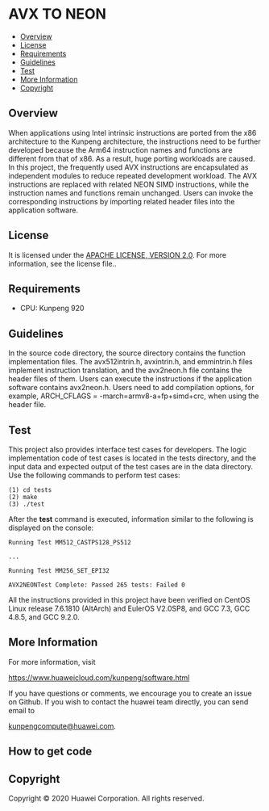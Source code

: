 # AVX TO NEON

- [Overview](#Overview)
- [License](#License)
- [Requirements](#requirements)
- [Guidelines](#Guidelines)
- [Test](#Test)
- [More Information](#more-information)
- [Copyright](#copyright)

## Overview

When applications using Intel intrinsic instructions are ported from the x86 architecture to the Kunpeng architecture, the instructions need to be further developed because the Arm64 instruction names and functions are different from that of x86. As a result, huge porting workloads are caused. In this project, the frequently used AVX instructions are encapsulated as independent modules to reduce repeated development workload. The AVX instructions are replaced with related NEON SIMD instructions, while the instruction names and functions remain unchanged. Users can invoke the corresponding instructions by importing related header files into the application software. 

## License

It is licensed under the [APACHE LICENSE, VERSION 2.0](https://www.apache.org/licenses/LICENSE-2.0). For more information, see the license file.. 

## Requirements

- CPU: Kunpeng 920 

## Guidelines

In the source code directory, the source directory contains the function implementation files. The avx512intrin.h, avxintrin.h, and emmintrin.h files implement instruction translation, and the avx2neon.h file contains the header files of them. Users can execute the instructions if the application software contains avx2neon.h. 
Users need to add compilation options, for example, ARCH_CFLAGS = -march=armv8-a+fp+simd+crc, when using the header file.

## Test

This project also provides interface test cases for developers. The logic implementation code of test cases is located in the tests directory, and the input data and expected output of the test cases are in the data directory. Use the following commands to perform test cases:

```
(1) cd tests
(2) make
(3) ./test
```

After the **test** command is executed, information similar to the following is displayed on the console:

```
Running Test MM512_CASTPS128_PS512

...

Running Test MM256_SET_EPI32

AVX2NEONTest Complete: Passed 265 tests: Failed 0
```

 All the instructions provided in this project have been verified on CentOS Linux release 7.6.1810 (AltArch) and EulerOS V2.0SP8, and GCC 7.3, GCC 4.8.5, and GCC 9.2.0.

## More Information

For more information, visit

<https://www.huaweicloud.com/kunpeng/software.html>

If you have questions or comments, we encourage you to create an issue on Github.  If you wish to contact the huawei team directly, you can send email to

 [kunpengcompute@huawei.com](mailto:kunpengcompute@huawei.com).

## How to get code

## Copyright

Copyright © 2020 Huawei Corporation. All rights reserved. 
